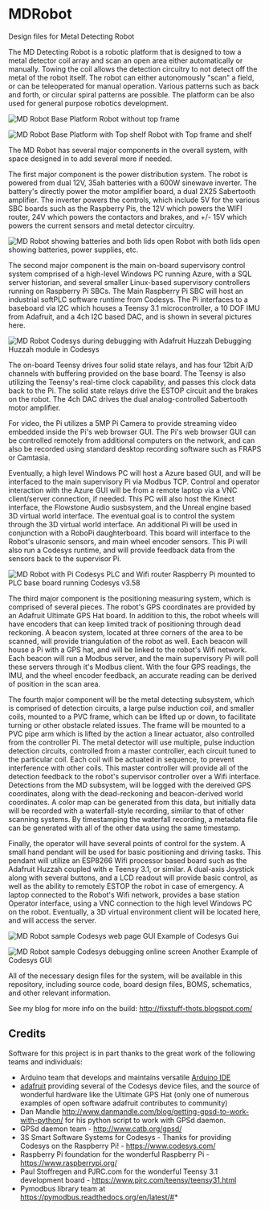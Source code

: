 # MDRobot
Design files for Metal Detecting Robot

The MD Detecting Robot is a robotic platform that is designed to tow a metal detector coil array and scan an open area either automatically or manually.  Towing the coil allows the detection circuitry to not detect off the metal of the robot itself.  The robot can either autonomously "scan" a field, or can be teleoperated for manual operation.  Various patterns such as back and forth, or circular spiral patterns are possible.  The platform can be also used for general purpose robotics development.

![MD Robot Base Platform](Photos/IMG_20151224_203728.jpg)
Robot without top frame

![MD Robot Base Platform with Top shelf](Photos/IMG_20160130_121328.jpg)
Robot with Top frame and shelf

The MD Robot has several major components in the overall system, with space designed in to add several more if needed. 

The first major component is the power distribution system.  The robot is powered from dual 12V, 35ah batteries with a 600W sinewave inverter.  The battery's directly power the motor amplifier board, a dual 2X25 Sabertooth amplifier.  The inverter powers the controls, which include 5V for the various SBC boards such as the Raspberry Pis, the 12V which powers the WIFI router, 24V which powers the contactors and brakes, and +/- 15V which powers the current sensors and metal detector circuitry.

![MD Robot showing batteries and both lids open](Photos/IMG_20160203_212748.jpg)
Robot with both lids open showing batteries, power supplies, etc.

The second major component is the main on-board supervisory control system comprised of a high-level Windows PC running Azure, with a SQL server historian, and several smaller Linux-based supervisory controllers running on Raspberry Pi SBCs.  The Main Raspberry Pi SBC will host an industrial softPLC software runtime from Codesys.  The Pi interfaces to a baseboard via I2C which houses a Teensy 3.1 microcontroller, a 10 DOF IMU from Adafruit, and a 4ch I2C based DAC, and is shown in several pictures here.

![MD Robot Codesys during debugging with Adafruit Huzzah](Photos/screenshot_grove_huzzah.jpg)
Debugging Huzzah module in Codesys

The on-board Teensy drives four solid state relays, and has four 12bit A/D channels with buffering provided on the base board.  The Teensy is also utilizing the Teensy's real-time clock capability, and passes this clock data back to the Pi.  The solid state relays drive the ESTOP circuit and the brakes on the robot.  The 4ch DAC drives the dual analog-controlled Sabertooth motor amplifier.  

For video, the Pi utilizes a 5MP Pi Camera to provide streaming video embedded inside the Pi's web browser GUI.  The Pi's web browser GUI can be controlled remotely from additional computers on the network, and can also be recorded using standard desktop recording software such as FRAPS or Camtasia.  

Eventually, a high level Windows PC will host a Azure based GUI, and will be interfaced to the main supervisory Pi via Modbus TCP. Control and operator interaction with the Azure GUI will be from a remote laptop via a VNC client/server connection, if needed.  This PC will also host the Kinect interface, the Flowstone Audio susbsystem, and the Unreal engine based 3D virtual world interface.  The eventual goal is to control the system through the 3D virtual world interface.  An additional Pi will be used in conjunction with a RoboPi daughterboard.  This board will interface to the Robot's ulrasonic sensors, and main wheel encoder sensors.  This Pi will also run a Codesys runtime, and will provide feedback data from the sensors back to the supervisor Pi.

![MD Robot with Pi Codesys PLC and Wifi router](Photos/IMG_20160118_213216.jpg)
Raspberry Pi mounted to PLC base board running Codesys v3.58

The third major component is the positioning measuring system, which is comprised of several pieces.  The robot's GPS coordinates are provided by an Adafruit Ultimate GPS Hat board.  In addition to this, the robot wheels will have encoders that can keep limited track of positioning through dead reckoning.  A beacon system, located at three corners of the area to be scanned, will provide triangulation of the robot as well.  Each beacon will house a Pi with a GPS hat, and will be linked to the robot's Wifi network.  Each beacon will run a Modbus server, and the main supervisory Pi will poll these servers through it's Modbus client.  With the four GPS readings, the IMU, and the wheel encoder feedback, an accurate reading can be derived of position in the scan area.

The fourth major component will be the metal detecting subsystem, which is comprised of detection circuits, a large pulse induction coil, and smaller coils, mounted to a PVC frame, which can be lifted up or down, to facilitate turning or other obstacle related issues.  The frame will be mounted to a PVC pipe arm which is lifted by the action a linear actuator, also controlled from the controller Pi.  The metal detector will use multiple, pulse induction detection circuits, controlled from a master controller, each circuit tuned to the particular coil.  Each coil will be actuated in sequence, to prevent interference with other coils.  This master controller will provide all of the detection feedback to the robot's supervisor controller over a Wifi interface.  Detections from the MD subsystem, will be logged with the dereived GPS coordinates, along with the dead-reckoning and beacon-derived world coordinates.  A color map can be generated from this data, but initially data will be recorded with a waterfall-style recording, similar to that of other scanning systems.  By timestamping the waterfall recording, a metadata file can be generated with all of the other data using the same timestamp.  

Finally, the operator will have several points of control for the system.  A small hand pendant will be used for basic positioning and driving tasks.  This pendant will utilize an ESP8266 Wifi processor based board such as the Adafruit Huzzah coupled with e Teensy 3.1, or similar.  A dual-axis Joystick along with several buttons, and a LCD readout will provide basic control, as well as the ability to remotely ESTOP the robot in case of emergency.  A laptop connected to the Robot's Wifi network, provides a base station Operator interface, using a VNC connection to the high level Windows PC on the robot.  Eventually, a 3D virtual environment client will be located here, and will access the server.

![MD Robot sample Codesys web page GUI](Photos/Basic.Control.jpg)
Example of Codesys Gui

![MD Robot sample Codesys debugging online screen](Photos/screenshot_012316.jpg)
Another Example of Codesys GUI


All of the necessary design files for the system, will be available in this repository, including source code, board design files, BOMS, schematics, and other relevant information.

See my blog for more info on the build: http://fixstuff-thots.blogspot.com/

## Credits

Software for this project is in part thanks to the great work of the following teams and individuals:
* Arduino team that develops and maintains versatile [Arduino IDE](https://www.arduino.cc/)
* [adafruit](https://www.adafruit.com/) providing several of the Codesys device files, and the source of wonderful hardware like the Ultimate GPS Hat (only one of numerous examples of open software adafruit contributes to community) 
* Dan Mandle http://www.danmandle.com/blog/getting-gpsd-to-work-with-python/ for his python script to work with GPSd daemon.
* GPSd daemon team - http://www.catb.org/gpsd/
* 3S Smart Software Systems for Codesys - Thanks for providing Codesys on the Raspberry Pi! - https://www.codesys.com/
* Raspberry Pi foundation for the wonderful Raspberry Pi - https://www.raspberrypi.org/
* Paul Stoffregen and PJRC.com for the wonderful Teensy 3.1 development board - https://www.pjrc.com/teensy/teensy31.html
* Pymodbus library team at https://pymodbus.readthedocs.org/en/latest/#* 



